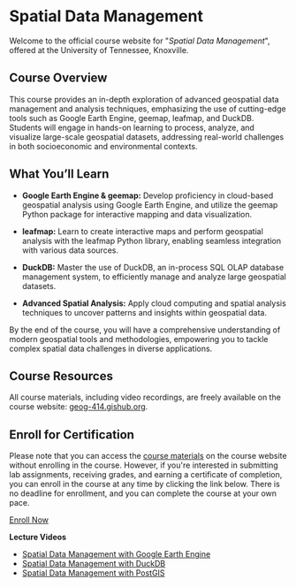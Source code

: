 # Spatial Data Management

Welcome to the official course website for "_Spatial Data Management_", offered at the University of Tennessee, Knoxville.

## Course Overview

This course provides an in-depth exploration of advanced geospatial data management and analysis techniques, emphasizing the use of cutting-edge tools such as Google Earth Engine, geemap, leafmap, and DuckDB. Students will engage in hands-on learning to process, analyze, and visualize large-scale geospatial datasets, addressing real-world challenges in both socioeconomic and environmental contexts.

## What You’ll Learn

- **Google Earth Engine & geemap:** Develop proficiency in cloud-based geospatial analysis using Google Earth Engine, and utilize the geemap Python package for interactive mapping and data visualization.

- **leafmap:** Learn to create interactive maps and perform geospatial analysis with the leafmap Python library, enabling seamless integration with various data sources.

- **DuckDB:** Master the use of DuckDB, an in-process SQL OLAP database management system, to efficiently manage and analyze large geospatial datasets.

- **Advanced Spatial Analysis:** Apply cloud computing and spatial analysis techniques to uncover patterns and insights within geospatial data.

By the end of the course, you will have a comprehensive understanding of modern geospatial tools and methodologies, empowering you to tackle complex spatial data challenges in diverse applications.

## Course Resources

All course materials, including video recordings, are freely available on the course website: [geog-414.gishub.org](https://geog-414.gishub.org).

## Enroll for Certification

Please note that you can access the [course materials](https://geog-414.gishub.org) on the course website without enrolling in the course. However, if you're interested in submitting lab assignments, receiving grades, and earning a certificate of completion, you can enroll in the course at any time by clicking the link below. There is no deadline for enrollment, and you can complete the course at your own pace.

[Enroll Now](https://tiny.utk.edu/spatial-data-management)

**Lecture Videos**

- [Spatial Data Management with Google Earth Engine](https://www.youtube.com/playlist?list=PLAxJ4-o7ZoPdz9LHIJIxHlZe3t-MRCn61)
- [Spatial Data Management with DuckDB](https://www.youtube.com/playlist?list=PLAxJ4-o7ZoPe9SkgnophygyLjTDBzIEbi)
- [Spatial Data Management with PostGIS](https://www.youtube.com/playlist?list=PLAxJ4-o7ZoPcvp0ETujkLVCmKIGj-YvlG)
